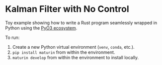 # Kalman Filter with No Control

Toy example showing how to write a Rust program seamlessly wrapped in Python using the [PyO3 ecosystem](https://pyo3.rs/v0.16.4/).

To run:

1. Create a new Python virtual environment (`venv`, `conda`, etc.).
2. `pip install maturin` from within the environment.
3. `maturin develop` from within the environment to install locally.

